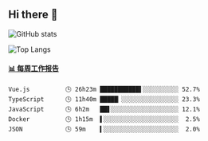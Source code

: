 ## Hi there 👋

![GitHub stats](https://github-readme-stats.orilight.top/api?username=orilights)

![Top Langs](https://github-readme-stats.orilight.top/api/top-langs/?username=orilights&layout=compact)

<!-- waka-box start -->
#### <a href="https://gist.github.com/92c8d5b388768c10efcba86e82b7c4fb" target="_blank">📊 每周工作报告</a>
```text
Vue.js          🕓 26h23m ███████████▌░░░░░░░░░░ 52.7%
TypeScript      🕓 11h40m █████▏░░░░░░░░░░░░░░░░ 23.3%
JavaScript      🕓 6h2m   ██▋░░░░░░░░░░░░░░░░░░░ 12.1%
Docker          🕓 1h15m  ▌░░░░░░░░░░░░░░░░░░░░░  2.5%
JSON            🕓 59m    ▍░░░░░░░░░░░░░░░░░░░░░  2.0%
```
<!-- Powered by https://github.com/journey-ad/waka-box-go . -->
<!-- waka-box end -->
